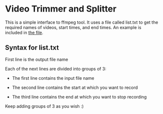 # Video Trimmer and Splitter
This is a simple interface to ffmpeg tool. It uses a file called list.txt to get the required names of videos, start times, and end times.
An example is included in [the file](https://github.com/AhmedYasser5/video_editor/list.txt).

## Syntax for list.txt
First line is the output file name

Each of the next lines are divided into groups of 3:

- The first line contains the input file name
  
- The second line contains the start at which you want to record
  
- The third line contains the end at which you want to stop recording
  
Keep adding groups of 3 as you wish :)
